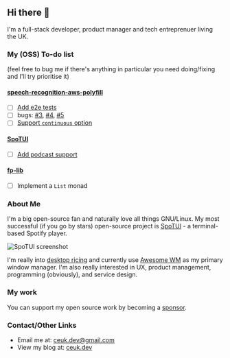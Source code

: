 ## Hi there 👋

I'm a full-stack developer, product manager and tech entreprenuer living the UK.

### My (OSS) To-do list

(feel free to bug me if there's anything in particular you need doing/fixing and I'll try prioritise it)

#### [speech-recognition-aws-polyfill](https://github.com/ceuk/speech-recognition-aws-polyfill)

- [ ] [Add e2e tests](https://github.com/ceuk/speech-recognition-aws-polyfill/issues/6)
- [ ] bugs: [#3](https://github.com/ceuk/speech-recognition-aws-polyfill/issues/3), [#4](https://github.com/ceuk/speech-recognition-aws-polyfill/issues/4), [#5](https://github.com/ceuk/speech-recognition-aws-polyfill/issues/5)
- [ ] [Support `continuous` option](https://github.com/ceuk/speech-recognition-aws-polyfill/issues/2)

#### [SpoTUI](https://github.com/ceuk/spotui)

- [ ] [Add podcast support](https://github.com/ceuk/spotui/issues/13)

#### [fp-lib](https://github.com/versita-app/fp-lib)

- [ ] Implement a `List` monad


### About Me

I'm a big open-source fan and naturally love all things GNU/Linux. My most successful (if you go by stars) open-source project is [SpoTUI](https://github.com/ceuk/spotui) - a terminal-based Spotify player.

![SpoTUI screenshot](https://i.imgur.com/7syOTKb.gif)

I'm really into [desktop ricing](https://reddit.com/r/unixporn) and currently use [Awesome WM](https://awesomewm.org/) as my primary window manager. I'm also really interested in UX, product management, programming (obviously), and service design.

### My work

You can support my open source work by becoming a [sponsor](https://github.com/sponsors/ceuk).

### Contact/Other Links

- Email me at: [ceuk.dev@gmail.com](mailto:ceuk.dev@gmail.com)
- View my blog at: [ceuk.dev](https://ceuk.dev)
